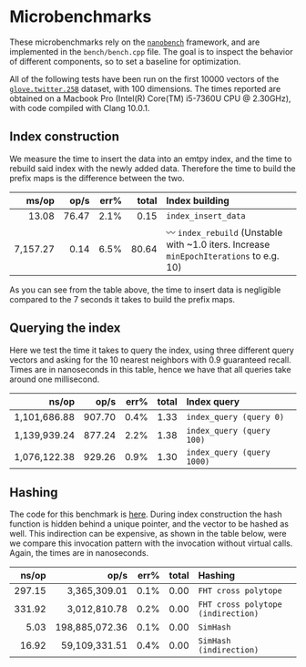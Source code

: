 # Microbenchmarks

These microbenchmarks rely on the [`nanobench`](https://nanobench.ankerl.com/) framework, and are implemented in the `bench/bench.cpp` file.
The goal is to inspect the behavior of different components, so to set a baseline for optimization.

All of the following tests have been run on the first 10000 vectors of the [`glove.twitter.25B`](https://nlp.stanford.edu/data/glove.twitter.27B.zip) dataset, with 100 dimensions.
The times reported are obtained on a Macbook Pro (Intel(R) Core(TM) i5-7360U CPU @ 2.30GHz), with code compiled with Clang 10.0.1.

## Index construction

We measure the time to insert the data into an emtpy index, and the time to rebuild said index with the newly added data.
Therefore the time to build the prefix maps is the difference between the two.

|               ms/op |                op/s |    err% |     total | Index building
|--------------------:|--------------------:|--------:|----------:|:---------------
|               13.08 |               76.47 |    2.1% |      0.15 | `index_insert_data`
|            7,157.27 |                0.14 |    6.5% |     80.64 | :wavy_dash: `index_rebuild` (Unstable with ~1.0 iters. Increase `minEpochIterations` to e.g. 10)

As you can see from the table above, the time to insert data is negligible compared to the 7 seconds it takes to build the prefix maps.

## Querying the index

Here we test the time it takes to query the index, using three different query vectors and asking for the 10 nearest neighbors with 0.9 guaranteed recall.
Times are in nanoseconds in this table, hence we have that all queries take around one millisecond.

|               ns/op |                op/s |    err% |     total | Index query
|--------------------:|--------------------:|--------:|----------:|:------------
|        1,101,686.88 |              907.70 |    0.4% |      1.33 | `index_query (query 0)`
|        1,139,939.24 |              877.24 |    2.2% |      1.38 | `index_query (query 100)`
|        1,076,122.38 |              929.26 |    0.9% |      1.30 | `index_query (query 1000)`

## Hashing

The code for this benchmark is [here](https://github.com/Cecca/puffinn/blob/3142c5d2c0e101bcfce119cd33d98e7250ab3aa1/bench/bench.cpp#L106-L123).
During index construction the hash function is hidden behind a unique pointer, and the vector to be hashed as well.
This indirection can be expensive, as shown in the table below, were we compare this invocation pattern with the invocation without virtual calls.
Again, the times are in nanoseconds.

|               ns/op |                op/s |    err% |     total | Hashing
|--------------------:|--------------------:|--------:|----------:|:--------
|              297.15 |        3,365,309.01 |    0.1% |      0.00 | `FHT cross polytope`
|              331.92 |        3,012,810.78 |    0.2% |      0.00 | `FHT cross polytope (indirection)`
|                5.03 |      198,885,072.36 |    0.1% |      0.00 | `SimHash`
|               16.92 |       59,109,331.51 |    0.4% |      0.00 | `SimHash (indirection)`
